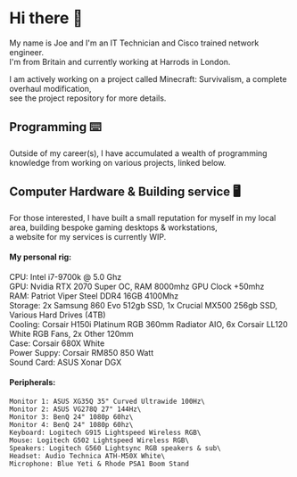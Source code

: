 # Hi there :wave:

My name is Joe and I'm an IT Technician and Cisco trained network engineer.\
I'm from Britain and currently working at Harrods in London.

I am actively working on a project called Minecraft: Survivalism, a complete overhaul modification,\
see the project repository for more details.

## Programming :keyboard:

Outside of my career(s), I have accumulated a wealth of programming knowledge from working on various projects, linked below.

## Computer Hardware & Building service :desktop_computer:

For those interested, I have built a small reputation for myself in my local area, building bespoke gaming desktops & workstations,\
a website for my services is currently WIP.

#### My personal rig:

CPU: Intel i7-9700k @ 5.0 Ghz\
GPU: Nvidia RTX 2070 Super OC, RAM 8000mhz GPU Clock +50mhz\
RAM: Patriot Viper Steel DDR4 16GB 4100Mhz\
Storage: 2x Samsung 860 Evo 512gb SSD, 1x Crucial MX500 256gb SSD, Various Hard Drives (4TB)\
Cooling: Corsair H150i Platinum RGB 360mm Radiator AIO, 6x Corsair LL120 White RGB Fans, 2x Other 120mm\
Case: Corsair 680X White\
Power Suppy: Corsair RM850 850 Watt\
Sound Card: ASUS Xonar DGX

#### Peripherals:

	Monitor 1: ASUS XG35Q 35" Curved Ultrawide 100Hz\
	Monitor 2: ASUS VG278Q 27" 144Hz\
	Monitor 3: BenQ 24" 1080p 60hz\
	Monitor 4: BenQ 24" 1080p 60hz\
	Keyboard: Logitech G915 Lightspeed Wireless RGB\
	Mouse: Logitech G502 Lightspeed Wireless RGB\
	Speakers: Logitech G560 Lightsync RGB speakers & sub\
	Headset: Audio Technica ATH-M50X White\
	Microphone: Blue Yeti & Rhode PSA1 Boom Stand




